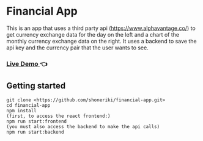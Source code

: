 # Financial App

This is an app that uses a third party api (https://www.alphavantage.co/) to get currency exchange data for the day on the left and a chart of the monthly currency exchange data on the right. It uses a backend to save the api key and the currency pair that the user wants to see.

<h3>
  <a
    href="https://financial-data-app.netlify.app"
    target="_blank"
  >
    Live Demo
  </a>
    👈
</h3>

## Getting started

```
git clone <https://github.com/shoneriki/financial-app.git>
cd financial-app
npm install
(first, to access the react frontend:)
npm run start:frontend
(you must also access the backend to make the api calls)
npm run start:backend
```
